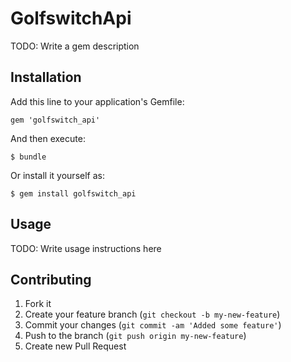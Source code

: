 # GolfswitchApi

TODO: Write a gem description

## Installation

Add this line to your application's Gemfile:

    gem 'golfswitch_api'

And then execute:

    $ bundle

Or install it yourself as:

    $ gem install golfswitch_api

## Usage

TODO: Write usage instructions here

## Contributing

1. Fork it
2. Create your feature branch (`git checkout -b my-new-feature`)
3. Commit your changes (`git commit -am 'Added some feature'`)
4. Push to the branch (`git push origin my-new-feature`)
5. Create new Pull Request
